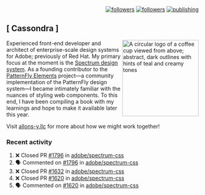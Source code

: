 <p align="right"><a rel="me" href="https://front-end.social/@castastrophe">
    <img alt="followers" title="Follow me on Mastodon" src="https://img.shields.io/mastodon/follow/109297102751309835?domain=https%3A%2F%2Ffront-end.social&label=Follow&logo=mastodon&logoColor=white&style=for-the-badge&labelColor=008080&color=006969"/></a>
  <a href="https://codepen.io/castastrophe/">
    <img alt="followers" title="Follow me on CodePen" src="https://img.shields.io/badge/16-1?color=640464&labelColor=7c007c&style=for-the-badge&logo=codepen&label=Follow"/></a>
<a href="https://castastrophe.medium.com/">
    <img alt="publishing" title="View articles on Medium" src="https://img.shields.io/badge/107-1?color=666&labelColor=444&label=subscribe&logo=medium&logoColor=white&style=for-the-badge"/></a>
</p>

## [&nbsp;Cassondra&nbsp;]

<img align="right" src="https://github-production-user-asset-6210df.s3.amazonaws.com/1840295/253016758-ba468774-1cd3-42c2-8f43-947b5eeb5edf.png" height="200" alt="A circular logo of a coffee cup viewed from above; abstract, dark outlines with hints of teal and creamy tones">

Experienced front-end developer and architect of enterprise-scale design systems for Adobe; previously of Red Hat. My primary focus at the moment is the [Spectrum design system](https://github.com/adobe/spectrum-css). As a founding contributor to the [PatternFly&nbsp;Elements](https://github.com/patternfly/patternfly-elements) project&mdash;a community implementation of the PatternFly design system&mdash;I became intimately familiar with the nuances of styling web components. To this end, I have been compiling a book with my learnings and hope to make it available later this year.

Visit [allons-y.llc](http://allons-y.llc/) for more about how we might work together!

### Recent activity

<!--START_SECTION:activity-->
1. ❌ Closed PR [#1796](https://github.com/adobe/spectrum-css/pull/1796) in [adobe/spectrum-css](https://github.com/adobe/spectrum-css)
2. 🗣 Commented on [#1796](https://github.com/adobe/spectrum-css/pull/1796#issuecomment-1677573453) in [adobe/spectrum-css](https://github.com/adobe/spectrum-css)
3. ❌ Closed PR [#1632](https://github.com/adobe/spectrum-css/pull/1632) in [adobe/spectrum-css](https://github.com/adobe/spectrum-css)
4. ❌ Closed PR [#1620](https://github.com/adobe/spectrum-css/pull/1620) in [adobe/spectrum-css](https://github.com/adobe/spectrum-css)
5. 🗣 Commented on [#1620](https://github.com/adobe/spectrum-css/pull/1620#issuecomment-1677570874) in [adobe/spectrum-css](https://github.com/adobe/spectrum-css)
<!--END_SECTION:activity-->
